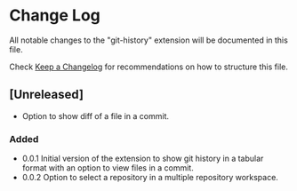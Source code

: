 # Change Log

All notable changes to the "git-history" extension will be documented in this file.

Check [Keep a Changelog](http://keepachangelog.com/) for recommendations on how to structure this file.

## [Unreleased]

- Option to show diff of a file in a commit.

### Added
- 0.0.1 Initial version of the extension to show git history in a tabular format with an option to view files in a commit.
- 0.0.2 Option to select a repository in a multiple repository workspace.

